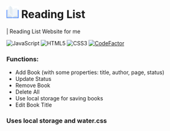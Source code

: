 # ![logo](./icons/icon32.png) Reading List

| Reading List Website for me

![JavaScript](https://img.shields.io/badge/javascript-%23323330.svg?style=for-the-badge&logo=javascript&logoColor=%23F7DF1E)
![HTML5](https://img.shields.io/badge/html5-%23E34F26.svg?style=for-the-badge&logo=html5&logoColor=white)
![CSS3](https://img.shields.io/badge/css3-%231572B6.svg?style=for-the-badge&logo=css3&logoColor=white)
[![CodeFactor](https://www.codefactor.io/repository/github/lucifer25x/reading-list/badge/main)](https://www.codefactor.io/repository/github/lucifer25x/reading-list/overview/main)

### Functions:
* Add Book (with some properties: title, author, page, status)
* Update Status
* Remove Book
* Delete All
* Use local storage for saving books
* Edit Book Title

### Uses local storage and water.css
